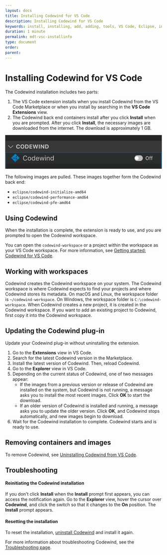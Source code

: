 ```yaml
---
layout: docs
title: Installing Codewind for VS Code
description: Installing Codewind for VS Code
keywords: install, installing, add, adding, tools, VS Code, Eclipse, installing Codewind for VS Code
duration: 1 minute
permalink: mdt-vsc-installinfo
type: document
order: 
parent: 
---
```


# Installing Codewind for VS Code

The Codewind installation includes two parts:
1. The VS Code extension installs when you install Codewind from the VS Code Marketplace or when you install by searching in the **VS Code Extensions** view.
2. The Codewind back end containers install after you click **Install** when you are prompted. After you click **Install**, the necessary images are downloaded from the internet. The download is approximately 1 GB.

![Switch start or stop Codewind](dist/images/cdt-vsc/on-off-switch.png)<br>

The following images are pulled. These images together form the Codewind back end:
- `eclipse/codewind-initialize-amd64`
- `eclipse/codewind-performance-amd64`
- `eclipse/codewind-pfe-amd64`

## Using Codewind
When the installation is complete, the extension is ready to use, and you are prompted to open the Codewind workspace.

You can open the `codewind-workspace` or a project within the workspace as your VS Code workspace. For more information, see [Getting started: Codewind for VS Code](mdt-vsc-getting-started.html).

## Working with workspaces
Codewind creates the Codewind workspace on your system. The Codewind workspace is where Codewind expects to find your projects and where Codewind stores its metadata. On macOS and Linux, the workspace folder is `~/codewind-workspace`. On Windows, the workspace folder is `C:\codewind-workspace`. When Codewind creates a new project, it is created in the Codewind workspace. If you want to add an existing project to Codewind, first copy it into the Codewind workspace.

## Updating the Codewind plug-in
Update your Codewind plug-in without uninstalling the extension.
1. Go to the **Extensions** view in VS Code.
2. Search for the latest Codewind version in the Marketplace.
3. Install the latest version of Codewind. Then, reload Codewind.
4. Go to the **Explorer** view in VS Code.
5. Depending on the current status of Codewind, one of two messages appear:
   - If the images from a previous version or release of Codewind are installed on the system, but Codewind is not running, a message asks you to install the most recent images. Click **OK** to start the download.
   - If an older version of Codewind is installed and running, a message asks you to update the older version. Click **OK**, and Codewind stops automatically, and new images begin to download.
5. Wait for the Codewind installation to complete. Codewind starts and is ready to use.

## Removing containers and images
To remove Codewind, see [Uninstalling Codewind from VS Code](mdt-vsc-uninstall.html).

## Troubleshooting

#### Reinitiating the Codewind installation
If you don't click **Install** when the **Install** prompt first appears, you can access the notification again. Go to the **Explorer** view, hover the cursor over **Codewind**, and click the switch so that it changes to the **On** position. The **Install** prompt appears.

#### Resetting the installation
To reset the installation, [uninstall Codewind](mdt-vsc-uninstall.html) and install it again.

For more information about troubleshooting Codewind, see the [Troubleshooting page](troubleshooting.html).